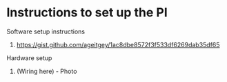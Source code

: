 # Instructions to set up the PI

Software setup instructions
1) https://gist.github.com/ageitgey/1ac8dbe8572f3f533df6269dab35df65    

Hardware setup
1) (Wiring here) - Photo